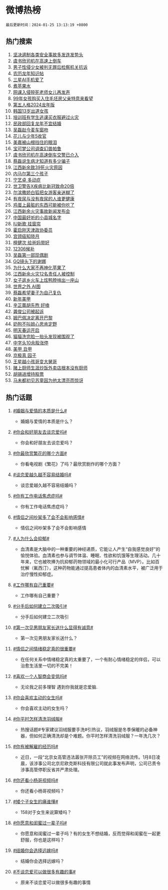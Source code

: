 # 微博热榜

`最后更新时间：2024-01-25 13:13:19 +0800`

## 热门搜索

1. [坚决遏制各类安全事故多发连发势头](https://m.weibo.cn/search?containerid=100103type%3D1%26t%3D10%26q%3D%23%E5%9D%9A%E5%86%B3%E9%81%8F%E5%88%B6%E5%90%84%E7%B1%BB%E5%AE%89%E5%85%A8%E4%BA%8B%E6%95%85%E5%A4%9A%E5%8F%91%E8%BF%9E%E5%8F%91%E5%8A%BF%E5%A4%B4%23&stream_entry_id=51&isnewpage=1&extparam=seat%3D1%26filter_type%3Drealtimehot%26c_type%3D51%26dgr%3D0%26cate%3D10103%26q%3D%2523%25E5%259D%259A%25E5%2586%25B3%25E9%2581%258F%25E5%2588%25B6%25E5%2590%2584%25E7%25B1%25BB%25E5%25AE%2589%25E5%2585%25A8%25E4%25BA%258B%25E6%2595%2585%25E5%25A4%259A%25E5%258F%2591%25E8%25BF%259E%25E5%258F%2591%25E5%258A%25BF%25E5%25A4%25B4%2523%26pos%3D0%26stream_entry_id%3D51%26display_time%3D1706159597%26pre_seqid%3D1706159597928030007114)
1. [虞书欣司机在高速上倒车](https://m.weibo.cn/search?containerid=100103type%3D1%26t%3D10%26q%3D%23%E8%99%9E%E4%B9%A6%E6%AC%A3%E5%8F%B8%E6%9C%BA%E5%9C%A8%E9%AB%98%E9%80%9F%E4%B8%8A%E5%80%92%E8%BD%A6%23&stream_entry_id=31&isnewpage=1&extparam=seat%3D1%26band_rank%3D1%26realpos%3D1%26lcate%3D5001%26stream_entry_id%3D31%26c_type%3D31%26filter_type%3Drealtimehot%26dgr%3D0%26cate%3D5001%26q%3D%2523%25E8%2599%259E%25E4%25B9%25A6%25E6%25AC%25A3%25E5%258F%25B8%25E6%259C%25BA%25E5%259C%25A8%25E9%25AB%2598%25E9%2580%259F%25E4%25B8%258A%25E5%2580%2592%25E8%25BD%25A6%2523%26pos%3D0%26flag%3D2%26display_time%3D1706159597%26pre_seqid%3D1706159597928030007114)
1. [男子性侵少女被判无罪后检察机关抗诉](https://m.weibo.cn/search?containerid=100103type%3D1%26t%3D10%26q%3D%23%E7%94%B7%E5%AD%90%E6%80%A7%E4%BE%B5%E5%B0%91%E5%A5%B3%E8%A2%AB%E5%88%A4%E6%97%A0%E7%BD%AA%E5%90%8E%E6%A3%80%E5%AF%9F%E6%9C%BA%E5%85%B3%E6%8A%97%E8%AF%89%23&stream_entry_id=31&isnewpage=1&extparam=seat%3D1%26band_rank%3D2%26realpos%3D2%26lcate%3D5001%26stream_entry_id%3D31%26c_type%3D31%26filter_type%3Drealtimehot%26dgr%3D0%26cate%3D5001%26q%3D%2523%25E7%2594%25B7%25E5%25AD%2590%25E6%2580%25A7%25E4%25BE%25B5%25E5%25B0%2591%25E5%25A5%25B3%25E8%25A2%25AB%25E5%2588%25A4%25E6%2597%25A0%25E7%25BD%25AA%25E5%2590%258E%25E6%25A3%2580%25E5%25AF%259F%25E6%259C%25BA%25E5%2585%25B3%25E6%258A%2597%25E8%25AF%2589%2523%26pos%3D1%26flag%3D1%26display_time%3D1706159597%26pre_seqid%3D1706159597928030007114)
1. [农历龙年知识帖](https://m.weibo.cn/search?containerid=100103type%3D1%26t%3D10%26q%3D%23%E5%86%9C%E5%8E%86%E9%BE%99%E5%B9%B4%E7%9F%A5%E8%AF%86%E5%B8%96%23&stream_entry_id=31&isnewpage=1&extparam=seat%3D1%26band_rank%3D3%26realpos%3D3%26lcate%3D5001%26stream_entry_id%3D31%26c_type%3D31%26filter_type%3Drealtimehot%26dgr%3D0%26cate%3D5001%26q%3D%2523%25E5%2586%259C%25E5%258E%2586%25E9%25BE%2599%25E5%25B9%25B4%25E7%259F%25A5%25E8%25AF%2586%25E5%25B8%2596%2523%26pos%3D2%26flag%3D1%26display_time%3D1706159597%26pre_seqid%3D1706159597928030007114)
1. [三星AI手机爱了](https://m.weibo.cn/search?containerid=100103type%3D1%26t%3D10%26q%3D%23%E4%B8%89%E6%98%9FAI%E6%89%8B%E6%9C%BA%E7%88%B1%E4%BA%86%23&stream_entry_id=31&isnewpage=1&extparam=seat%3D1%26band_rank%3D4%26topic_ad%3D1%26lcate%3D5001%26stream_entry_id%3D31%26q%3D%2523%25E4%25B8%2589%25E6%2598%259FAI%25E6%2589%258B%25E6%259C%25BA%25E7%2588%25B1%25E4%25BA%2586%2523%26c_type%3D31%26is_ad_pos%3D1%26dgr%3D0%26adid%3D219906%26cate%3D5001%26pos%3D3%26filter_type%3Drealtimehot%26display_time%3D1706159597%26pre_seqid%3D1706159597928030007114)
1. [煮苹果水](https://m.weibo.cn/search?containerid=100103type%3D1%26t%3D10%26q%3D%E7%85%AE%E8%8B%B9%E6%9E%9C%E6%B0%B4&stream_entry_id=31&isnewpage=1&extparam=seat%3D1%26band_rank%3D4%26realpos%3D4%26lcate%3D5001%26stream_entry_id%3D31%26c_type%3D31%26filter_type%3Drealtimehot%26dgr%3D0%26cate%3D5001%26q%3D%25E7%2585%25AE%25E8%258B%25B9%25E6%259E%259C%25E6%25B0%25B4%26pos%3D4%26flag%3D16%26display_time%3D1706159597%26pre_seqid%3D1706159597928030007114)
1. [网课入侵猝死老师女儿再发声](https://m.weibo.cn/search?containerid=100103type%3D1%26t%3D10%26q%3D%23%E7%BD%91%E8%AF%BE%E5%85%A5%E4%BE%B5%E7%8C%9D%E6%AD%BB%E8%80%81%E5%B8%88%E5%A5%B3%E5%84%BF%E5%86%8D%E5%8F%91%E5%A3%B0%23&stream_entry_id=31&isnewpage=1&extparam=seat%3D1%26band_rank%3D5%26realpos%3D5%26lcate%3D5001%26stream_entry_id%3D31%26c_type%3D31%26filter_type%3Drealtimehot%26dgr%3D0%26cate%3D5001%26q%3D%2523%25E7%25BD%2591%25E8%25AF%25BE%25E5%2585%25A5%25E4%25BE%25B5%25E7%258C%259D%25E6%25AD%25BB%25E8%2580%2581%25E5%25B8%2588%25E5%25A5%25B3%25E5%2584%25BF%25E5%2586%258D%25E5%258F%2591%25E5%25A3%25B0%2523%26pos%3D5%26flag%3D2%26display_time%3D1706159597%26pre_seqid%3D1706159597928030007114)
1. [99年女孩购买入住毛坯房父亲特意来看望](https://m.weibo.cn/search?containerid=100103type%3D1%26t%3D10%26q%3D%2399%E5%B9%B4%E5%A5%B3%E5%AD%A9%E8%B4%AD%E4%B9%B0%E5%85%A5%E4%BD%8F%E6%AF%9B%E5%9D%AF%E6%88%BF%E7%88%B6%E4%BA%B2%E7%89%B9%E6%84%8F%E6%9D%A5%E7%9C%8B%E6%9C%9B%23&stream_entry_id=31&isnewpage=1&extparam=seat%3D1%26band_rank%3D6%26realpos%3D6%26lcate%3D5001%26stream_entry_id%3D31%26c_type%3D31%26filter_type%3Drealtimehot%26dgr%3D0%26cate%3D5001%26q%3D%252399%25E5%25B9%25B4%25E5%25A5%25B3%25E5%25AD%25A9%25E8%25B4%25AD%25E4%25B9%25B0%25E5%2585%25A5%25E4%25BD%258F%25E6%25AF%259B%25E5%259D%25AF%25E6%2588%25BF%25E7%2588%25B6%25E4%25BA%25B2%25E7%2589%25B9%25E6%2584%258F%25E6%259D%25A5%25E7%259C%258B%25E6%259C%259B%2523%26pos%3D6%26flag%3D32768%26display_time%3D1706159597%26pre_seqid%3D1706159597928030007114)
1. [第五人格2024龙年版](https://m.weibo.cn/search?containerid=100103type%3D1%26t%3D10%26q%3D%23%E7%AC%AC%E4%BA%94%E4%BA%BA%E6%A0%BC2024%E9%BE%99%E5%B9%B4%E7%89%88%23&stream_entry_id=31&isnewpage=1&extparam=seat%3D1%26band_rank%3D7%26lcate%3D5001%26stream_entry_id%3D31%26q%3D%2523%25E7%25AC%25AC%25E4%25BA%2594%25E4%25BA%25BA%25E6%25A0%25BC2024%25E9%25BE%2599%25E5%25B9%25B4%25E7%2589%2588%2523%26c_type%3D31%26is_ad_pos%3D1%26dgr%3D0%26adid%3D219844%26cate%3D5001%26pos%3D7%26filter_type%3Drealtimehot%26display_time%3D1706159597%26pre_seqid%3D1706159597928030007114)
1. [韩国13岁出道女孩](https://m.weibo.cn/search?containerid=100103type%3D1%26t%3D10%26q%3D%E9%9F%A9%E5%9B%BD13%E5%B2%81%E5%87%BA%E9%81%93%E5%A5%B3%E5%AD%A9&stream_entry_id=31&isnewpage=1&extparam=seat%3D1%26band_rank%3D7%26realpos%3D7%26lcate%3D5001%26stream_entry_id%3D31%26c_type%3D31%26filter_type%3Drealtimehot%26dgr%3D0%26cate%3D5001%26q%3D%25E9%259F%25A9%25E5%259B%25BD13%25E5%25B2%2581%25E5%2587%25BA%25E9%2581%2593%25E5%25A5%25B3%25E5%25AD%25A9%26pos%3D8%26flag%3D1%26display_time%3D1706159597%26pre_seqid%3D1706159597928030007114)
1. [培训班有学生逃课买衣服避过火灾](https://m.weibo.cn/search?containerid=100103type%3D1%26t%3D10%26q%3D%23%E5%9F%B9%E8%AE%AD%E7%8F%AD%E6%9C%89%E5%AD%A6%E7%94%9F%E9%80%83%E8%AF%BE%E4%B9%B0%E8%A1%A3%E6%9C%8D%E9%81%BF%E8%BF%87%E7%81%AB%E7%81%BE%23&stream_entry_id=31&isnewpage=1&extparam=seat%3D1%26band_rank%3D8%26realpos%3D8%26lcate%3D5001%26stream_entry_id%3D31%26c_type%3D31%26filter_type%3Drealtimehot%26dgr%3D0%26cate%3D5001%26q%3D%2523%25E5%259F%25B9%25E8%25AE%25AD%25E7%258F%25AD%25E6%259C%2589%25E5%25AD%25A6%25E7%2594%259F%25E9%2580%2583%25E8%25AF%25BE%25E4%25B9%25B0%25E8%25A1%25A3%25E6%259C%258D%25E9%2581%25BF%25E8%25BF%2587%25E7%2581%25AB%25E7%2581%25BE%2523%26pos%3D9%26flag%3D1%26display_time%3D1706159597%26pre_seqid%3D1706159597928030007114)
1. [民政部回复龙年不宜结婚](https://m.weibo.cn/search?containerid=100103type%3D1%26t%3D10%26q%3D%23%E6%B0%91%E6%94%BF%E9%83%A8%E5%9B%9E%E5%A4%8D%E9%BE%99%E5%B9%B4%E4%B8%8D%E5%AE%9C%E7%BB%93%E5%A9%9A%23&stream_entry_id=31&isnewpage=1&extparam=seat%3D1%26band_rank%3D9%26realpos%3D9%26lcate%3D5001%26stream_entry_id%3D31%26c_type%3D31%26filter_type%3Drealtimehot%26dgr%3D0%26cate%3D5001%26q%3D%2523%25E6%25B0%2591%25E6%2594%25BF%25E9%2583%25A8%25E5%259B%259E%25E5%25A4%258D%25E9%25BE%2599%25E5%25B9%25B4%25E4%25B8%258D%25E5%25AE%259C%25E7%25BB%2593%25E5%25A9%259A%2523%26pos%3D10%26flag%3D0%26display_time%3D1706159597%26pre_seqid%3D1706159597928030007114)
1. [吴磊赵今麦车窗吻](https://m.weibo.cn/search?containerid=100103type%3D1%26t%3D10%26q%3D%23%E5%90%B4%E7%A3%8A%E8%B5%B5%E4%BB%8A%E9%BA%A6%E8%BD%A6%E7%AA%97%E5%90%BB%23&stream_entry_id=31&isnewpage=1&extparam=seat%3D1%26band_rank%3D10%26realpos%3D10%26lcate%3D5001%26stream_entry_id%3D31%26c_type%3D31%26filter_type%3Drealtimehot%26dgr%3D0%26cate%3D5001%26q%3D%2523%25E5%2590%25B4%25E7%25A3%258A%25E8%25B5%25B5%25E4%25BB%258A%25E9%25BA%25A6%25E8%25BD%25A6%25E7%25AA%2597%25E5%2590%25BB%2523%26pos%3D11%26flag%3D0%26display_time%3D1706159597%26pre_seqid%3D1706159597928030007114)
1. [花儿与少年5收官](https://m.weibo.cn/search?containerid=100103type%3D1%26t%3D10%26q%3D%23%E8%8A%B1%E5%84%BF%E4%B8%8E%E5%B0%91%E5%B9%B45%E6%94%B6%E5%AE%98%23&stream_entry_id=31&isnewpage=1&extparam=seat%3D1%26band_rank%3D11%26realpos%3D11%26lcate%3D5001%26stream_entry_id%3D31%26c_type%3D31%26filter_type%3Drealtimehot%26dgr%3D0%26cate%3D5001%26q%3D%2523%25E8%258A%25B1%25E5%2584%25BF%25E4%25B8%258E%25E5%25B0%2591%25E5%25B9%25B45%25E6%2594%25B6%25E5%25AE%2598%2523%26pos%3D12%26flag%3D1%26display_time%3D1706159597%26pre_seqid%3D1706159597928030007114)
1. [美嘉被山根挡住的眼泪](https://m.weibo.cn/search?containerid=100103type%3D1%26t%3D10%26q%3D%E7%BE%8E%E5%98%89%E8%A2%AB%E5%B1%B1%E6%A0%B9%E6%8C%A1%E4%BD%8F%E7%9A%84%E7%9C%BC%E6%B3%AA&stream_entry_id=31&isnewpage=1&extparam=seat%3D1%26band_rank%3D12%26realpos%3D12%26lcate%3D5001%26stream_entry_id%3D31%26c_type%3D31%26filter_type%3Drealtimehot%26dgr%3D0%26cate%3D5001%26q%3D%25E7%25BE%258E%25E5%2598%2589%25E8%25A2%25AB%25E5%25B1%25B1%25E6%25A0%25B9%25E6%258C%25A1%25E4%25BD%258F%25E7%259A%2584%25E7%259C%25BC%25E6%25B3%25AA%26pos%3D13%26flag%3D0%26display_time%3D1706159597%26pre_seqid%3D1706159597928030007114)
1. [宝可梦公司调查幻兽帕鲁](https://m.weibo.cn/search?containerid=100103type%3D1%26t%3D10%26q%3D%23%E5%AE%9D%E5%8F%AF%E6%A2%A6%E5%85%AC%E5%8F%B8%E8%B0%83%E6%9F%A5%E5%B9%BB%E5%85%BD%E5%B8%95%E9%B2%81%23&stream_entry_id=31&isnewpage=1&extparam=seat%3D1%26band_rank%3D13%26realpos%3D13%26lcate%3D5001%26stream_entry_id%3D31%26c_type%3D31%26filter_type%3Drealtimehot%26dgr%3D0%26cate%3D5001%26q%3D%2523%25E5%25AE%259D%25E5%258F%25AF%25E6%25A2%25A6%25E5%2585%25AC%25E5%258F%25B8%25E8%25B0%2583%25E6%259F%25A5%25E5%25B9%25BB%25E5%2585%25BD%25E5%25B8%2595%25E9%25B2%2581%2523%26pos%3D14%26flag%3D1%26display_time%3D1706159597%26pre_seqid%3D1706159597928030007114)
1. [虞书欣司机在高速倒车交警已介入](https://m.weibo.cn/search?containerid=100103type%3D1%26t%3D10%26q%3D%23%E8%99%9E%E4%B9%A6%E6%AC%A3%E5%8F%B8%E6%9C%BA%E5%9C%A8%E9%AB%98%E9%80%9F%E5%80%92%E8%BD%A6%E4%BA%A4%E8%AD%A6%E5%B7%B2%E4%BB%8B%E5%85%A5%23&stream_entry_id=31&isnewpage=1&extparam=seat%3D1%26band_rank%3D14%26realpos%3D14%26lcate%3D5001%26stream_entry_id%3D31%26c_type%3D31%26filter_type%3Drealtimehot%26dgr%3D0%26cate%3D5001%26q%3D%2523%25E8%2599%259E%25E4%25B9%25A6%25E6%25AC%25A3%25E5%258F%25B8%25E6%259C%25BA%25E5%259C%25A8%25E9%25AB%2598%25E9%2580%259F%25E5%2580%2592%25E8%25BD%25A6%25E4%25BA%25A4%25E8%25AD%25A6%25E5%25B7%25B2%25E4%25BB%258B%25E5%2585%25A5%2523%26pos%3D15%26flag%3D1%26display_time%3D1706159597%26pre_seqid%3D1706159597928030007114)
1. [蔡磊说生病才知道有多少骗子](https://m.weibo.cn/search?containerid=100103type%3D1%26t%3D10%26q%3D%23%E8%94%A1%E7%A3%8A%E8%AF%B4%E7%94%9F%E7%97%85%E6%89%8D%E7%9F%A5%E9%81%93%E6%9C%89%E5%A4%9A%E5%B0%91%E9%AA%97%E5%AD%90%23&stream_entry_id=31&isnewpage=1&extparam=seat%3D1%26band_rank%3D15%26realpos%3D15%26lcate%3D5001%26stream_entry_id%3D31%26c_type%3D31%26filter_type%3Drealtimehot%26dgr%3D0%26cate%3D5001%26q%3D%2523%25E8%2594%25A1%25E7%25A3%258A%25E8%25AF%25B4%25E7%2594%259F%25E7%2597%2585%25E6%2589%258D%25E7%259F%25A5%25E9%2581%2593%25E6%259C%2589%25E5%25A4%259A%25E5%25B0%2591%25E9%25AA%2597%25E5%25AD%2590%2523%26pos%3D16%26flag%3D1%26display_time%3D1706159597%26pre_seqid%3D1706159597928030007114)
1. [江西新余致39死火灾原因](https://m.weibo.cn/search?containerid=100103type%3D1%26t%3D10%26q%3D%23%E6%B1%9F%E8%A5%BF%E6%96%B0%E4%BD%99%E8%87%B439%E6%AD%BB%E7%81%AB%E7%81%BE%E5%8E%9F%E5%9B%A0%23&stream_entry_id=31&isnewpage=1&extparam=seat%3D1%26band_rank%3D16%26realpos%3D16%26lcate%3D5001%26stream_entry_id%3D31%26c_type%3D31%26filter_type%3Drealtimehot%26dgr%3D0%26cate%3D5001%26q%3D%2523%25E6%25B1%259F%25E8%25A5%25BF%25E6%2596%25B0%25E4%25BD%2599%25E8%2587%25B439%25E6%25AD%25BB%25E7%2581%25AB%25E7%2581%25BE%25E5%258E%259F%25E5%259B%25A0%2523%26pos%3D17%26flag%3D0%26display_time%3D1706159597%26pre_seqid%3D1706159597928030007114)
1. [内马尔第三个孩子](https://m.weibo.cn/search?containerid=100103type%3D1%26t%3D10%26q%3D%E5%86%85%E9%A9%AC%E5%B0%94%E7%AC%AC%E4%B8%89%E4%B8%AA%E5%AD%A9%E5%AD%90&stream_entry_id=31&isnewpage=1&extparam=seat%3D1%26band_rank%3D17%26realpos%3D17%26lcate%3D5001%26stream_entry_id%3D31%26c_type%3D31%26filter_type%3Drealtimehot%26dgr%3D0%26cate%3D5001%26q%3D%25E5%2586%2585%25E9%25A9%25AC%25E5%25B0%2594%25E7%25AC%25AC%25E4%25B8%2589%25E4%25B8%25AA%25E5%25AD%25A9%25E5%25AD%2590%26pos%3D18%26flag%3D0%26display_time%3D1706159597%26pre_seqid%3D1706159597928030007114)
1. [宁艺卓 多动症](https://m.weibo.cn/search?containerid=100103type%3D1%26t%3D10%26q%3D%E5%AE%81%E8%89%BA%E5%8D%93+%E5%A4%9A%E5%8A%A8%E7%97%87&stream_entry_id=31&isnewpage=1&extparam=seat%3D1%26band_rank%3D18%26realpos%3D18%26lcate%3D5001%26stream_entry_id%3D31%26c_type%3D31%26filter_type%3Drealtimehot%26dgr%3D0%26cate%3D5001%26q%3D%25E5%25AE%2581%25E8%2589%25BA%25E5%258D%2593%2520%25E5%25A4%259A%25E5%258A%25A8%25E7%2597%2587%26pos%3D19%26flag%3D2%26display_time%3D1706159597%26pre_seqid%3D1706159597928030007114)
1. [世卫警告X疾病比新冠致命20倍](https://m.weibo.cn/search?containerid=100103type%3D1%26t%3D10%26q%3D%23%E4%B8%96%E5%8D%AB%E8%AD%A6%E5%91%8AX%E7%96%BE%E7%97%85%E6%AF%94%E6%96%B0%E5%86%A0%E8%87%B4%E5%91%BD20%E5%80%8D%23&stream_entry_id=31&isnewpage=1&extparam=seat%3D1%26band_rank%3D19%26realpos%3D19%26lcate%3D5001%26stream_entry_id%3D31%26c_type%3D31%26filter_type%3Drealtimehot%26dgr%3D0%26cate%3D5001%26q%3D%2523%25E4%25B8%2596%25E5%258D%25AB%25E8%25AD%25A6%25E5%2591%258AX%25E7%2596%25BE%25E7%2597%2585%25E6%25AF%2594%25E6%2596%25B0%25E5%2586%25A0%25E8%2587%25B4%25E5%2591%25BD20%25E5%2580%258D%2523%26pos%3D20%26flag%3D0%26display_time%3D1706159597%26pre_seqid%3D1706159597928030007114)
1. [尔滨撒娇白狐把女游客亲迷糊了](https://m.weibo.cn/search?containerid=100103type%3D1%26t%3D10%26q%3D%23%E5%B0%94%E6%BB%A8%E6%92%92%E5%A8%87%E7%99%BD%E7%8B%90%E6%8A%8A%E5%A5%B3%E6%B8%B8%E5%AE%A2%E4%BA%B2%E8%BF%B7%E7%B3%8A%E4%BA%86%23&stream_entry_id=31&isnewpage=1&extparam=seat%3D1%26band_rank%3D20%26realpos%3D20%26lcate%3D5001%26stream_entry_id%3D31%26c_type%3D31%26filter_type%3Drealtimehot%26dgr%3D0%26cate%3D5001%26q%3D%2523%25E5%25B0%2594%25E6%25BB%25A8%25E6%2592%2592%25E5%25A8%2587%25E7%2599%25BD%25E7%258B%2590%25E6%258A%258A%25E5%25A5%25B3%25E6%25B8%25B8%25E5%25AE%25A2%25E4%25BA%25B2%25E8%25BF%25B7%25E7%25B3%258A%25E4%25BA%2586%2523%26pos%3D21%26flag%3D32768%26display_time%3D1706159597%26pre_seqid%3D1706159597928030007114)
1. [有夜尿与没有夜尿的人谁更健康](https://m.weibo.cn/search?containerid=100103type%3D1%26t%3D10%26q%3D%23%E6%9C%89%E5%A4%9C%E5%B0%BF%E4%B8%8E%E6%B2%A1%E6%9C%89%E5%A4%9C%E5%B0%BF%E7%9A%84%E4%BA%BA%E8%B0%81%E6%9B%B4%E5%81%A5%E5%BA%B7%23&stream_entry_id=31&isnewpage=1&extparam=seat%3D1%26band_rank%3D21%26realpos%3D21%26lcate%3D5001%26stream_entry_id%3D31%26c_type%3D31%26filter_type%3Drealtimehot%26dgr%3D0%26cate%3D5001%26q%3D%2523%25E6%259C%2589%25E5%25A4%259C%25E5%25B0%25BF%25E4%25B8%258E%25E6%25B2%25A1%25E6%259C%2589%25E5%25A4%259C%25E5%25B0%25BF%25E7%259A%2584%25E4%25BA%25BA%25E8%25B0%2581%25E6%259B%25B4%25E5%2581%25A5%25E5%25BA%25B7%2523%26pos%3D22%26flag%3D1%26display_time%3D1706159597%26pre_seqid%3D1706159597928030007114)
1. [鸡蛋上最脏的东西可能被你吃了](https://m.weibo.cn/search?containerid=100103type%3D1%26t%3D10%26q%3D%23%E9%B8%A1%E8%9B%8B%E4%B8%8A%E6%9C%80%E8%84%8F%E7%9A%84%E4%B8%9C%E8%A5%BF%E5%8F%AF%E8%83%BD%E8%A2%AB%E4%BD%A0%E5%90%83%E4%BA%86%23&stream_entry_id=31&isnewpage=1&extparam=seat%3D1%26band_rank%3D22%26realpos%3D22%26lcate%3D5001%26stream_entry_id%3D31%26c_type%3D31%26filter_type%3Drealtimehot%26dgr%3D0%26cate%3D5001%26q%3D%2523%25E9%25B8%25A1%25E8%259B%258B%25E4%25B8%258A%25E6%259C%2580%25E8%2584%258F%25E7%259A%2584%25E4%25B8%259C%25E8%25A5%25BF%25E5%258F%25AF%25E8%2583%25BD%25E8%25A2%25AB%25E4%25BD%25A0%25E5%2590%2583%25E4%25BA%2586%2523%26pos%3D23%26flag%3D1%26display_time%3D1706159597%26pre_seqid%3D1706159597928030007114)
1. [江西新余火灾事故新闻发布会](https://m.weibo.cn/search?containerid=100103type%3D1%26t%3D10%26q%3D%23%E6%B1%9F%E8%A5%BF%E6%96%B0%E4%BD%99%E7%81%AB%E7%81%BE%E4%BA%8B%E6%95%85%E6%96%B0%E9%97%BB%E5%8F%91%E5%B8%83%E4%BC%9A%23&stream_entry_id=31&isnewpage=1&extparam=seat%3D1%26band_rank%3D23%26realpos%3D23%26lcate%3D5001%26stream_entry_id%3D31%26c_type%3D31%26filter_type%3Drealtimehot%26dgr%3D0%26cate%3D5001%26q%3D%2523%25E6%25B1%259F%25E8%25A5%25BF%25E6%2596%25B0%25E4%25BD%2599%25E7%2581%25AB%25E7%2581%25BE%25E4%25BA%258B%25E6%2595%2585%25E6%2596%25B0%25E9%2597%25BB%25E5%258F%2591%25E5%25B8%2583%25E4%25BC%259A%2523%26pos%3D24%26flag%3D0%26display_time%3D1706159597%26pre_seqid%3D1706159597928030007114)
1. [中国最好听的小县城名字](https://m.weibo.cn/search?containerid=100103type%3D1%26t%3D10%26q%3D%23%E4%B8%AD%E5%9B%BD%E6%9C%80%E5%A5%BD%E5%90%AC%E7%9A%84%E5%B0%8F%E5%8E%BF%E5%9F%8E%E5%90%8D%E5%AD%97%23&stream_entry_id=31&isnewpage=1&extparam=seat%3D1%26band_rank%3D24%26realpos%3D24%26lcate%3D5001%26stream_entry_id%3D31%26c_type%3D31%26filter_type%3Drealtimehot%26dgr%3D0%26cate%3D5001%26q%3D%2523%25E4%25B8%25AD%25E5%259B%25BD%25E6%259C%2580%25E5%25A5%25BD%25E5%2590%25AC%25E7%259A%2584%25E5%25B0%258F%25E5%258E%25BF%25E5%259F%258E%25E5%2590%258D%25E5%25AD%2597%2523%26pos%3D25%26flag%3D1%26display_time%3D1706159597%26pre_seqid%3D1706159597928030007114)
1. [IU新歌 挂窗帘](https://m.weibo.cn/search?containerid=100103type%3D1%26t%3D10%26q%3DIU%E6%96%B0%E6%AD%8C+%E6%8C%82%E7%AA%97%E5%B8%98&stream_entry_id=31&isnewpage=1&extparam=seat%3D1%26band_rank%3D25%26realpos%3D25%26lcate%3D5001%26stream_entry_id%3D31%26c_type%3D31%26filter_type%3Drealtimehot%26dgr%3D0%26cate%3D5001%26q%3DIU%25E6%2596%25B0%25E6%25AD%258C%2520%25E6%258C%2582%25E7%25AA%2597%25E5%25B8%2598%26pos%3D26%26flag%3D1%26display_time%3D1706159597%26pre_seqid%3D1706159597928030007114)
1. [霍启刚天津政协委员](https://m.weibo.cn/search?containerid=100103type%3D1%26t%3D10%26q%3D%23%E9%9C%8D%E5%90%AF%E5%88%9A%E5%A4%A9%E6%B4%A5%E6%94%BF%E5%8D%8F%E5%A7%94%E5%91%98%23&stream_entry_id=31&isnewpage=1&extparam=seat%3D1%26band_rank%3D26%26realpos%3D26%26lcate%3D5001%26stream_entry_id%3D31%26c_type%3D31%26filter_type%3Drealtimehot%26dgr%3D0%26cate%3D5001%26q%3D%2523%25E9%259C%258D%25E5%2590%25AF%25E5%2588%259A%25E5%25A4%25A9%25E6%25B4%25A5%25E6%2594%25BF%25E5%258D%258F%25E5%25A7%2594%25E5%2591%2598%2523%26pos%3D27%26flag%3D1%26display_time%3D1706159597%26pre_seqid%3D1706159597928030007114)
1. [宫颈癌知晓月](https://m.weibo.cn/search?containerid=100103type%3D1%26t%3D10%26q%3D%23%E5%AE%AB%E9%A2%88%E7%99%8C%E7%9F%A5%E6%99%93%E6%9C%88%23&stream_entry_id=31&isnewpage=1&extparam=seat%3D1%26band_rank%3D27%26realpos%3D27%26lcate%3D5001%26stream_entry_id%3D31%26c_type%3D31%26filter_type%3Drealtimehot%26dgr%3D0%26cate%3D5001%26q%3D%2523%25E5%25AE%25AB%25E9%25A2%2588%25E7%2599%258C%25E7%259F%25A5%25E6%2599%2593%25E6%259C%2588%2523%26pos%3D28%26flag%3D1%26display_time%3D1706159597%26pre_seqid%3D1706159597928030007114)
1. [檀健次 给爸妈带好](https://m.weibo.cn/search?containerid=100103type%3D1%26t%3D10%26q%3D%E6%AA%80%E5%81%A5%E6%AC%A1+%E7%BB%99%E7%88%B8%E5%A6%88%E5%B8%A6%E5%A5%BD&stream_entry_id=31&isnewpage=1&extparam=seat%3D1%26band_rank%3D28%26realpos%3D28%26lcate%3D5001%26stream_entry_id%3D31%26c_type%3D31%26filter_type%3Drealtimehot%26dgr%3D0%26cate%3D5001%26q%3D%25E6%25AA%2580%25E5%2581%25A5%25E6%25AC%25A1%2520%25E7%25BB%2599%25E7%2588%25B8%25E5%25A6%2588%25E5%25B8%25A6%25E5%25A5%25BD%26pos%3D29%26flag%3D1%26display_time%3D1706159597%26pre_seqid%3D1706159597928030007114)
1. [12306候补](https://m.weibo.cn/search?containerid=100103type%3D1%26t%3D10%26q%3D12306%E5%80%99%E8%A1%A5&stream_entry_id=31&isnewpage=1&extparam=seat%3D1%26band_rank%3D29%26realpos%3D29%26lcate%3D5001%26stream_entry_id%3D31%26c_type%3D31%26filter_type%3Drealtimehot%26dgr%3D0%26cate%3D5001%26q%3D12306%25E5%2580%2599%25E8%25A1%25A5%26pos%3D30%26flag%3D0%26display_time%3D1706159597%26pre_seqid%3D1706159597928030007114)
1. [吴磊第一部现偶剧](https://m.weibo.cn/search?containerid=100103type%3D1%26t%3D10%26q%3D%23%E5%90%B4%E7%A3%8A%E7%AC%AC%E4%B8%80%E9%83%A8%E7%8E%B0%E5%81%B6%E5%89%A7%23&stream_entry_id=31&isnewpage=1&extparam=seat%3D1%26band_rank%3D30%26realpos%3D30%26lcate%3D5001%26stream_entry_id%3D31%26c_type%3D31%26filter_type%3Drealtimehot%26dgr%3D0%26cate%3D5001%26q%3D%2523%25E5%2590%25B4%25E7%25A3%258A%25E7%25AC%25AC%25E4%25B8%2580%25E9%2583%25A8%25E7%258E%25B0%25E5%2581%25B6%25E5%2589%25A7%2523%26pos%3D31%26flag%3D0%26display_time%3D1706159597%26pre_seqid%3D1706159597928030007114)
1. [GQ镜头下的谢娜](https://m.weibo.cn/search?containerid=100103type%3D1%26t%3D10%26q%3D%23GQ%E9%95%9C%E5%A4%B4%E4%B8%8B%E7%9A%84%E8%B0%A2%E5%A8%9C%23&stream_entry_id=31&isnewpage=1&extparam=seat%3D1%26band_rank%3D31%26realpos%3D31%26lcate%3D5001%26stream_entry_id%3D31%26c_type%3D31%26filter_type%3Drealtimehot%26dgr%3D0%26cate%3D5001%26q%3D%2523GQ%25E9%2595%259C%25E5%25A4%25B4%25E4%25B8%258B%25E7%259A%2584%25E8%25B0%25A2%25E5%25A8%259C%2523%26pos%3D32%26flag%3D1%26display_time%3D1706159597%26pre_seqid%3D1706159597928030007114)
1. [为什么大家不再神化苹果了](https://m.weibo.cn/search?containerid=100103type%3D1%26t%3D10%26q%3D%23%E4%B8%BA%E4%BB%80%E4%B9%88%E5%A4%A7%E5%AE%B6%E4%B8%8D%E5%86%8D%E7%A5%9E%E5%8C%96%E8%8B%B9%E6%9E%9C%E4%BA%86%23&stream_entry_id=31&isnewpage=1&extparam=seat%3D1%26band_rank%3D32%26realpos%3D32%26lcate%3D5001%26stream_entry_id%3D31%26c_type%3D31%26filter_type%3Drealtimehot%26dgr%3D0%26cate%3D5001%26q%3D%2523%25E4%25B8%25BA%25E4%25BB%2580%25E4%25B9%2588%25E5%25A4%25A7%25E5%25AE%25B6%25E4%25B8%258D%25E5%2586%258D%25E7%25A5%259E%25E5%258C%2596%25E8%258B%25B9%25E6%259E%259C%25E4%25BA%2586%2523%26pos%3D33%26flag%3D1%26display_time%3D1706159597%26pre_seqid%3D1706159597928030007114)
1. [江西新余火灾12名责任人被控制](https://m.weibo.cn/search?containerid=100103type%3D1%26t%3D10%26q%3D%23%E6%B1%9F%E8%A5%BF%E6%96%B0%E4%BD%99%E7%81%AB%E7%81%BE12%E5%90%8D%E8%B4%A3%E4%BB%BB%E4%BA%BA%E8%A2%AB%E6%8E%A7%E5%88%B6%23&stream_entry_id=31&isnewpage=1&extparam=seat%3D1%26band_rank%3D33%26realpos%3D33%26lcate%3D5001%26stream_entry_id%3D31%26c_type%3D31%26filter_type%3Drealtimehot%26dgr%3D0%26cate%3D5001%26q%3D%2523%25E6%25B1%259F%25E8%25A5%25BF%25E6%2596%25B0%25E4%25BD%2599%25E7%2581%25AB%25E7%2581%25BE12%25E5%2590%258D%25E8%25B4%25A3%25E4%25BB%25BB%25E4%25BA%25BA%25E8%25A2%25AB%25E6%258E%25A7%25E5%2588%25B6%2523%26pos%3D34%26flag%3D0%26display_time%3D1706159597%26pre_seqid%3D1706159597928030007114)
1. [女子返乡火车上炫鸭脖啃出一座山](https://m.weibo.cn/search?containerid=100103type%3D1%26t%3D10%26q%3D%23%E5%A5%B3%E5%AD%90%E8%BF%94%E4%B9%A1%E7%81%AB%E8%BD%A6%E4%B8%8A%E7%82%AB%E9%B8%AD%E8%84%96%E5%95%83%E5%87%BA%E4%B8%80%E5%BA%A7%E5%B1%B1%23&stream_entry_id=31&isnewpage=1&extparam=seat%3D1%26band_rank%3D34%26realpos%3D34%26lcate%3D5001%26stream_entry_id%3D31%26c_type%3D31%26filter_type%3Drealtimehot%26dgr%3D0%26cate%3D5001%26q%3D%2523%25E5%25A5%25B3%25E5%25AD%2590%25E8%25BF%2594%25E4%25B9%25A1%25E7%2581%25AB%25E8%25BD%25A6%25E4%25B8%258A%25E7%2582%25AB%25E9%25B8%25AD%25E8%2584%2596%25E5%2595%2583%25E5%2587%25BA%25E4%25B8%2580%25E5%25BA%25A7%25E5%25B1%25B1%2523%26pos%3D35%26flag%3D0%26display_time%3D1706159597%26pre_seqid%3D1706159597928030007114)
1. [世界之外 AI图](https://m.weibo.cn/search?containerid=100103type%3D1%26t%3D10%26q%3D%E4%B8%96%E7%95%8C%E4%B9%8B%E5%A4%96+AI%E5%9B%BE&stream_entry_id=31&isnewpage=1&extparam=seat%3D1%26band_rank%3D35%26realpos%3D35%26lcate%3D5001%26stream_entry_id%3D31%26c_type%3D31%26filter_type%3Drealtimehot%26dgr%3D0%26cate%3D5001%26q%3D%25E4%25B8%2596%25E7%2595%258C%25E4%25B9%258B%25E5%25A4%2596%2520AI%25E5%259B%25BE%26pos%3D36%26flag%3D0%26display_time%3D1706159597%26pre_seqid%3D1706159597928030007114)
1. [蔡磊希望妻子为自己复仇](https://m.weibo.cn/search?containerid=100103type%3D1%26t%3D10%26q%3D%23%E8%94%A1%E7%A3%8A%E5%B8%8C%E6%9C%9B%E5%A6%BB%E5%AD%90%E4%B8%BA%E8%87%AA%E5%B7%B1%E5%A4%8D%E4%BB%87%23&stream_entry_id=31&isnewpage=1&extparam=seat%3D1%26band_rank%3D36%26realpos%3D36%26lcate%3D5001%26stream_entry_id%3D31%26c_type%3D31%26filter_type%3Drealtimehot%26dgr%3D0%26cate%3D5001%26q%3D%2523%25E8%2594%25A1%25E7%25A3%258A%25E5%25B8%258C%25E6%259C%259B%25E5%25A6%25BB%25E5%25AD%2590%25E4%25B8%25BA%25E8%2587%25AA%25E5%25B7%25B1%25E5%25A4%258D%25E4%25BB%2587%2523%26pos%3D37%26flag%3D1%26display_time%3D1706159597%26pre_seqid%3D1706159597928030007114)
1. [新年美甲](https://m.weibo.cn/search?containerid=100103type%3D1%26t%3D10%26q%3D%E6%96%B0%E5%B9%B4%E7%BE%8E%E7%94%B2&stream_entry_id=31&isnewpage=1&extparam=seat%3D1%26band_rank%3D37%26realpos%3D37%26lcate%3D5001%26stream_entry_id%3D31%26c_type%3D31%26filter_type%3Drealtimehot%26dgr%3D0%26cate%3D5001%26q%3D%25E6%2596%25B0%25E5%25B9%25B4%25E7%25BE%258E%25E7%2594%25B2%26pos%3D38%26flag%3D0%26display_time%3D1706159597%26pre_seqid%3D1706159597928030007114)
1. [辛芷蕾胡先煦 好嗑](https://m.weibo.cn/search?containerid=100103type%3D1%26t%3D10%26q%3D%E8%BE%9B%E8%8A%B7%E8%95%BE%E8%83%A1%E5%85%88%E7%85%A6+%E5%A5%BD%E5%97%91&stream_entry_id=31&isnewpage=1&extparam=seat%3D1%26band_rank%3D38%26realpos%3D38%26lcate%3D5001%26stream_entry_id%3D31%26c_type%3D31%26filter_type%3Drealtimehot%26dgr%3D0%26cate%3D5001%26q%3D%25E8%25BE%259B%25E8%258A%25B7%25E8%2595%25BE%25E8%2583%25A1%25E5%2585%2588%25E7%2585%25A6%2520%25E5%25A5%25BD%25E5%2597%2591%26pos%3D39%26flag%3D0%26display_time%3D1706159597%26pre_seqid%3D1706159597928030007114)
1. [龚俊公司被起诉](https://m.weibo.cn/search?containerid=100103type%3D1%26t%3D10%26q%3D%23%E9%BE%9A%E4%BF%8A%E5%85%AC%E5%8F%B8%E8%A2%AB%E8%B5%B7%E8%AF%89%23&stream_entry_id=31&isnewpage=1&extparam=seat%3D1%26band_rank%3D39%26realpos%3D39%26lcate%3D5001%26stream_entry_id%3D31%26c_type%3D31%26filter_type%3Drealtimehot%26dgr%3D0%26cate%3D5001%26q%3D%2523%25E9%25BE%259A%25E4%25BF%258A%25E5%2585%25AC%25E5%258F%25B8%25E8%25A2%25AB%25E8%25B5%25B7%25E8%25AF%2589%2523%26pos%3D40%26flag%3D0%26display_time%3D1706159597%26pre_seqid%3D1706159597928030007114)
1. [姆巴佩决定离开巴黎](https://m.weibo.cn/search?containerid=100103type%3D1%26t%3D10%26q%3D%23%E5%A7%86%E5%B7%B4%E4%BD%A9%E5%86%B3%E5%AE%9A%E7%A6%BB%E5%BC%80%E5%B7%B4%E9%BB%8E%23&stream_entry_id=31&isnewpage=1&extparam=seat%3D1%26band_rank%3D40%26realpos%3D40%26lcate%3D5001%26stream_entry_id%3D31%26c_type%3D31%26filter_type%3Drealtimehot%26dgr%3D0%26cate%3D5001%26q%3D%2523%25E5%25A7%2586%25E5%25B7%25B4%25E4%25BD%25A9%25E5%2586%25B3%25E5%25AE%259A%25E7%25A6%25BB%25E5%25BC%2580%25E5%25B7%25B4%25E9%25BB%258E%2523%26pos%3D41%26flag%3D0%26display_time%3D1706159597%26pre_seqid%3D1706159597928030007114)
1. [奶狗不叫姐心思肯定野](https://m.weibo.cn/search?containerid=100103type%3D1%26t%3D10%26q%3D%E5%A5%B6%E7%8B%97%E4%B8%8D%E5%8F%AB%E5%A7%90%E5%BF%83%E6%80%9D%E8%82%AF%E5%AE%9A%E9%87%8E&stream_entry_id=31&isnewpage=1&extparam=seat%3D1%26band_rank%3D41%26realpos%3D41%26lcate%3D5001%26stream_entry_id%3D31%26c_type%3D31%26filter_type%3Drealtimehot%26dgr%3D0%26cate%3D5001%26q%3D%25E5%25A5%25B6%25E7%258B%2597%25E4%25B8%258D%25E5%258F%25AB%25E5%25A7%2590%25E5%25BF%2583%25E6%2580%259D%25E8%2582%25AF%25E5%25AE%259A%25E9%2587%258E%26pos%3D42%26flag%3D1%26display_time%3D1706159597%26pre_seqid%3D1706159597928030007114)
1. [明天春运开启](https://m.weibo.cn/search?containerid=100103type%3D1%26t%3D10%26q%3D%23%E6%98%8E%E5%A4%A9%E6%98%A5%E8%BF%90%E5%BC%80%E5%90%AF%23&stream_entry_id=31&isnewpage=1&extparam=seat%3D1%26band_rank%3D42%26realpos%3D42%26lcate%3D5001%26stream_entry_id%3D31%26c_type%3D31%26filter_type%3Drealtimehot%26dgr%3D0%26cate%3D5001%26q%3D%2523%25E6%2598%258E%25E5%25A4%25A9%25E6%2598%25A5%25E8%25BF%2590%25E5%25BC%2580%25E5%2590%25AF%2523%26pos%3D43%26flag%3D1%26display_time%3D1706159597%26pre_seqid%3D1706159597928030007114)
1. [猫猫洗完脸一抬头发现被围观了](https://m.weibo.cn/search?containerid=100103type%3D1%26t%3D10%26q%3D%23%E7%8C%AB%E7%8C%AB%E6%B4%97%E5%AE%8C%E8%84%B8%E4%B8%80%E6%8A%AC%E5%A4%B4%E5%8F%91%E7%8E%B0%E8%A2%AB%E5%9B%B4%E8%A7%82%E4%BA%86%23&stream_entry_id=31&isnewpage=1&extparam=seat%3D1%26band_rank%3D43%26realpos%3D43%26lcate%3D5001%26stream_entry_id%3D31%26c_type%3D31%26filter_type%3Drealtimehot%26dgr%3D0%26cate%3D5001%26q%3D%2523%25E7%258C%25AB%25E7%258C%25AB%25E6%25B4%2597%25E5%25AE%258C%25E8%2584%25B8%25E4%25B8%2580%25E6%258A%25AC%25E5%25A4%25B4%25E5%258F%2591%25E7%258E%25B0%25E8%25A2%25AB%25E5%259B%25B4%25E8%25A7%2582%25E4%25BA%2586%2523%26pos%3D44%26flag%3D1%26display_time%3D1706159597%26pre_seqid%3D1706159597928030007114)
1. [中字头10余股涨停](https://m.weibo.cn/search?containerid=100103type%3D1%26t%3D10%26q%3D%23%E4%B8%AD%E5%AD%97%E5%A4%B410%E4%BD%99%E8%82%A1%E6%B6%A8%E5%81%9C%23&stream_entry_id=31&isnewpage=1&extparam=seat%3D1%26band_rank%3D44%26realpos%3D44%26lcate%3D5001%26stream_entry_id%3D31%26c_type%3D31%26filter_type%3Drealtimehot%26dgr%3D0%26cate%3D5001%26q%3D%2523%25E4%25B8%25AD%25E5%25AD%2597%25E5%25A4%25B410%25E4%25BD%2599%25E8%2582%25A1%25E6%25B6%25A8%25E5%2581%259C%2523%26pos%3D45%26flag%3D1%26display_time%3D1706159597%26pre_seqid%3D1706159597928030007114)
1. [美甲 丑甲](https://m.weibo.cn/search?containerid=100103type%3D1%26t%3D10%26q%3D%E7%BE%8E%E7%94%B2+%E4%B8%91%E7%94%B2&stream_entry_id=31&isnewpage=1&extparam=seat%3D1%26band_rank%3D45%26realpos%3D45%26lcate%3D5001%26stream_entry_id%3D31%26c_type%3D31%26filter_type%3Drealtimehot%26dgr%3D0%26cate%3D5001%26q%3D%25E7%25BE%258E%25E7%2594%25B2%2520%25E4%25B8%2591%25E7%2594%25B2%26pos%3D46%26flag%3D0%26display_time%3D1706159597%26pre_seqid%3D1706159597928030007114)
1. [京极真 园子](https://m.weibo.cn/search?containerid=100103type%3D1%26t%3D10%26q%3D%E4%BA%AC%E6%9E%81%E7%9C%9F+%E5%9B%AD%E5%AD%90&stream_entry_id=31&isnewpage=1&extparam=seat%3D1%26band_rank%3D46%26realpos%3D46%26lcate%3D5001%26stream_entry_id%3D31%26c_type%3D31%26filter_type%3Drealtimehot%26dgr%3D0%26cate%3D5001%26q%3D%25E4%25BA%25AC%25E6%259E%2581%25E7%259C%259F%2520%25E5%259B%25AD%25E5%25AD%2590%26pos%3D47%26flag%3D1%26display_time%3D1706159597%26pre_seqid%3D1706159597928030007114)
1. [王星越小孩哥变大舅哥](https://m.weibo.cn/search?containerid=100103type%3D1%26t%3D10%26q%3D%23%E7%8E%8B%E6%98%9F%E8%B6%8A%E5%B0%8F%E5%AD%A9%E5%93%A5%E5%8F%98%E5%A4%A7%E8%88%85%E5%93%A5%23&stream_entry_id=31&isnewpage=1&extparam=seat%3D1%26band_rank%3D47%26realpos%3D47%26lcate%3D5001%26stream_entry_id%3D31%26c_type%3D31%26filter_type%3Drealtimehot%26dgr%3D0%26cate%3D5001%26q%3D%2523%25E7%258E%258B%25E6%2598%259F%25E8%25B6%258A%25E5%25B0%258F%25E5%25AD%25A9%25E5%2593%25A5%25E5%258F%2598%25E5%25A4%25A7%25E8%2588%2585%25E5%2593%25A5%2523%26pos%3D48%26flag%3D1%26display_time%3D1706159597%26pre_seqid%3D1706159597928030007114)
1. [赌上厨师生涯炒饭外卖店根本没有厨师](https://m.weibo.cn/search?containerid=100103type%3D1%26t%3D10%26q%3D%23%E8%B5%8C%E4%B8%8A%E5%8E%A8%E5%B8%88%E7%94%9F%E6%B6%AF%E7%82%92%E9%A5%AD%E5%A4%96%E5%8D%96%E5%BA%97%E6%A0%B9%E6%9C%AC%E6%B2%A1%E6%9C%89%E5%8E%A8%E5%B8%88%23&stream_entry_id=31&isnewpage=1&extparam=seat%3D1%26band_rank%3D48%26realpos%3D48%26lcate%3D5001%26stream_entry_id%3D31%26c_type%3D31%26filter_type%3Drealtimehot%26dgr%3D0%26cate%3D5001%26q%3D%2523%25E8%25B5%258C%25E4%25B8%258A%25E5%258E%25A8%25E5%25B8%2588%25E7%2594%259F%25E6%25B6%25AF%25E7%2582%2592%25E9%25A5%25AD%25E5%25A4%2596%25E5%258D%2596%25E5%25BA%2597%25E6%25A0%25B9%25E6%259C%25AC%25E6%25B2%25A1%25E6%259C%2589%25E5%258E%25A8%25E5%25B8%2588%2523%26pos%3D49%26flag%3D0%26display_time%3D1706159597%26pre_seqid%3D1706159597928030007114)
1. [胡锡进增持股票](https://m.weibo.cn/search?containerid=100103type%3D1%26t%3D10%26q%3D%23%E8%83%A1%E9%94%A1%E8%BF%9B%E5%A2%9E%E6%8C%81%E8%82%A1%E7%A5%A8%23&stream_entry_id=31&isnewpage=1&extparam=seat%3D1%26band_rank%3D49%26realpos%3D49%26lcate%3D5001%26stream_entry_id%3D31%26c_type%3D31%26filter_type%3Drealtimehot%26dgr%3D0%26cate%3D5001%26q%3D%2523%25E8%2583%25A1%25E9%2594%25A1%25E8%25BF%259B%25E5%25A2%259E%25E6%258C%2581%25E8%2582%25A1%25E7%25A5%25A8%2523%26pos%3D50%26flag%3D1%26display_time%3D1706159597%26pre_seqid%3D1706159597928030007114)
1. [马未都初见苏童因为他太漂亮而惊讶](https://m.weibo.cn/search?containerid=100103type%3D1%26t%3D10%26q%3D%23%E9%A9%AC%E6%9C%AA%E9%83%BD%E5%88%9D%E8%A7%81%E8%8B%8F%E7%AB%A5%E5%9B%A0%E4%B8%BA%E4%BB%96%E5%A4%AA%E6%BC%82%E4%BA%AE%E8%80%8C%E6%83%8A%E8%AE%B6%23&stream_entry_id=31&isnewpage=1&extparam=seat%3D1%26band_rank%3D50%26realpos%3D50%26lcate%3D5001%26stream_entry_id%3D31%26c_type%3D31%26filter_type%3Drealtimehot%26dgr%3D0%26cate%3D5001%26q%3D%2523%25E9%25A9%25AC%25E6%259C%25AA%25E9%2583%25BD%25E5%2588%259D%25E8%25A7%2581%25E8%258B%258F%25E7%25AB%25A5%25E5%259B%25A0%25E4%25B8%25BA%25E4%25BB%2596%25E5%25A4%25AA%25E6%25BC%2582%25E4%25BA%25AE%25E8%2580%258C%25E6%2583%258A%25E8%25AE%25B6%2523%26pos%3D51%26flag%3D1%26display_time%3D1706159597%26pre_seqid%3D1706159597928030007114)

## 热门话题

1. [#婚姻与爱情的本质是什么#](https://m.weibo.cn/search?containerid=231522type%3D1%26t%3D10%26q%3D%23%E5%A9%9A%E5%A7%BB%E4%B8%8E%E7%88%B1%E6%83%85%E7%9A%84%E6%9C%AC%E8%B4%A8%E6%98%AF%E4%BB%80%E4%B9%88%23&stream_entry_id=128&isnewpage=1&extparam=seat%3D1%26dgr%3D0%26c_type%3D128%26unitid%3D1704881162756%26lcate%3D5004%26pos%3D1-0-0%26cate%3D5004%26display_time%3D1706159599%26pre_seqid%3D170615959900007188139)
    - 婚姻与爱情的本质是什么？

1. [#你会和好朋友去谈恋爱吗#](https://m.weibo.cn/search?containerid=231522type%3D1%26t%3D10%26q%3D%23%E4%BD%A0%E4%BC%9A%E5%92%8C%E5%A5%BD%E6%9C%8B%E5%8F%8B%E5%8E%BB%E8%B0%88%E6%81%8B%E7%88%B1%E5%90%97%23&stream_entry_id=128&isnewpage=1&extparam=seat%3D1%26dgr%3D0%26c_type%3D128%26unitid%3D1704849959446%26lcate%3D5004%26pos%3D1-0-1%26cate%3D5004%26display_time%3D1706159599%26pre_seqid%3D170615959900007188139)
    - 你会和好朋友去谈恋爱吗？

1. [#你最欣赏繁花的哪个方面#](https://m.weibo.cn/search?containerid=231522type%3D1%26t%3D10%26q%3D%23%E4%BD%A0%E6%9C%80%E6%AC%A3%E8%B5%8F%E7%B9%81%E8%8A%B1%E7%9A%84%E5%93%AA%E4%B8%AA%E6%96%B9%E9%9D%A2%23&stream_entry_id=128&isnewpage=1&extparam=seat%3D1%26dgr%3D0%26c_type%3D128%26unitid%3D1704872158127%26lcate%3D5004%26pos%3D1-0-2%26cate%3D5004%26display_time%3D1706159599%26pre_seqid%3D170615959900007188139)
    - 你看电视剧《繁花》了吗？最欣赏剧作的哪个方面？

1. [#谈恋爱越久越不容易结婚吗#](https://m.weibo.cn/search?containerid=231522type%3D1%26t%3D10%26q%3D%23%E8%B0%88%E6%81%8B%E7%88%B1%E8%B6%8A%E4%B9%85%E8%B6%8A%E4%B8%8D%E5%AE%B9%E6%98%93%E7%BB%93%E5%A9%9A%E5%90%97%23&stream_entry_id=128&isnewpage=1&extparam=seat%3D1%26dgr%3D0%26c_type%3D128%26unitid%3D1704871559387%26lcate%3D5004%26pos%3D1-0-3%26cate%3D5004%26display_time%3D1706159599%26pre_seqid%3D170615959900007188139)
    - 谈恋爱越久越不容易结婚吗？

1. [#你有工作电话焦虑症吗#](https://m.weibo.cn/search?containerid=231522type%3D1%26t%3D10%26q%3D%23%E4%BD%A0%E6%9C%89%E5%B7%A5%E4%BD%9C%E7%94%B5%E8%AF%9D%E7%84%A6%E8%99%91%E7%97%87%E5%90%97%23&stream_entry_id=128&isnewpage=1&extparam=seat%3D1%26dgr%3D0%26c_type%3D128%26unitid%3D1704877884678%26lcate%3D5004%26pos%3D1-0-4%26cate%3D5004%26display_time%3D1706159599%26pre_seqid%3D170615959900007188139)
    - 你有工作电话焦虑症吗？

1. [#情侣之间吵架多了会不会影响感情#](https://m.weibo.cn/search?containerid=231522type%3D1%26t%3D10%26q%3D%23%E6%83%85%E4%BE%A3%E4%B9%8B%E9%97%B4%E5%90%B5%E6%9E%B6%E5%A4%9A%E4%BA%86%E4%BC%9A%E4%B8%8D%E4%BC%9A%E5%BD%B1%E5%93%8D%E6%84%9F%E6%83%85%23&stream_entry_id=128&isnewpage=1&extparam=seat%3D1%26dgr%3D0%26c_type%3D128%26unitid%3D1704792093809%26lcate%3D5004%26pos%3D1-0-5%26cate%3D5004%26display_time%3D1706159599%26pre_seqid%3D170615959900007188139)
    - 情侣之间吵架多了会不会影响感情

1. [#人为什么会抑郁#](https://m.weibo.cn/search?containerid=231522type%3D1%26t%3D10%26q%3D%23%E4%BA%BA%E4%B8%BA%E4%BB%80%E4%B9%88%E4%BC%9A%E6%8A%91%E9%83%81%23&stream_entry_id=128&isnewpage=1&extparam=seat%3D1%26dgr%3D0%26c_type%3D128%26unitid%3D1704881163792%26lcate%3D5004%26pos%3D1-0-6%26cate%3D5004%26display_time%3D1706159599%26pre_seqid%3D170615959900007188139)
    - 血清素是大脑中的一种重要的神经递质，它能让人产生“自我感觉良好”的愉悦体验。血清素也参与调节体温、睡眠、性欲和饥饿等生理活动。几十年来，它也被吹捧为抗抑郁药物领域的最小化可行产品（MVP）。比如百忧解（氟西汀），这种药物能通过提高患者体内的血清素水平，被广泛用于治疗慢性抑郁症。

1. [#工作哪有自己重要#](https://m.weibo.cn/search?containerid=231522type%3D1%26t%3D10%26q%3D%23%E5%B7%A5%E4%BD%9C%E5%93%AA%E6%9C%89%E8%87%AA%E5%B7%B1%E9%87%8D%E8%A6%81%23&stream_entry_id=128&isnewpage=1&extparam=seat%3D1%26dgr%3D0%26c_type%3D128%26unitid%3D1704949537973%26lcate%3D5004%26pos%3D1-0-7%26cate%3D5004%26display_time%3D1706159599%26pre_seqid%3D170615959900007188139)
    - 工作哪有自己重要？

1. [#分手后如何建立二次吸引#](https://m.weibo.cn/search?containerid=231522type%3D1%26t%3D10%26q%3D%23%E5%88%86%E6%89%8B%E5%90%8E%E5%A6%82%E4%BD%95%E5%BB%BA%E7%AB%8B%E4%BA%8C%E6%AC%A1%E5%90%B8%E5%BC%95%23&stream_entry_id=128&isnewpage=1&extparam=seat%3D1%26dgr%3D0%26c_type%3D128%26unitid%3D1704870666886%26lcate%3D5004%26pos%3D1-0-8%26cate%3D5004%26display_time%3D1706159599%26pre_seqid%3D170615959900007188139)
    - 分手后如何建立二次吸引

1. [#第一次见男朋友家长送什么显得有诚意#](https://m.weibo.cn/search?containerid=231522type%3D1%26t%3D10%26q%3D%23%E7%AC%AC%E4%B8%80%E6%AC%A1%E8%A7%81%E7%94%B7%E6%9C%8B%E5%8F%8B%E5%AE%B6%E9%95%BF%E9%80%81%E4%BB%80%E4%B9%88%E6%98%BE%E5%BE%97%E6%9C%89%E8%AF%9A%E6%84%8F%23&stream_entry_id=128&isnewpage=1&extparam=seat%3D1%26dgr%3D0%26c_type%3D128%26unitid%3D1704946836507%26lcate%3D5004%26pos%3D1-0-9%26cate%3D5004%26display_time%3D1706159599%26pre_seqid%3D170615959900007188139)
    - 第一次见男朋友家长送什么？

1. [#情侣之间情绪稳定真的很重要#](https://m.weibo.cn/search?containerid=231522type%3D1%26t%3D10%26q%3D%23%E6%83%85%E4%BE%A3%E4%B9%8B%E9%97%B4%E6%83%85%E7%BB%AA%E7%A8%B3%E5%AE%9A%E7%9C%9F%E7%9A%84%E5%BE%88%E9%87%8D%E8%A6%81%23&stream_entry_id=128&isnewpage=1&extparam=seat%3D1%26dgr%3D0%26c_type%3D128%26unitid%3D1704779493657%26lcate%3D5004%26pos%3D1-0-10%26cate%3D5004%26display_time%3D1706159599%26pre_seqid%3D170615959900007188139)
    - 在任何关系中情绪稳定真的太重要了，一个有耐心情绪稳定的伴侣，可以治愈生活里一切的不完美！

1. [#喜欢一个人智商会变低吗#](https://m.weibo.cn/search?containerid=231522type%3D1%26t%3D10%26q%3D%23%E5%96%9C%E6%AC%A2%E4%B8%80%E4%B8%AA%E4%BA%BA%E6%99%BA%E5%95%86%E4%BC%9A%E5%8F%98%E4%BD%8E%E5%90%97%23&stream_entry_id=128&isnewpage=1&extparam=seat%3D1%26dgr%3D0%26c_type%3D128%26unitid%3D1704783068038%26lcate%3D5004%26pos%3D1-0-11%26cate%3D5004%26display_time%3D1706159599%26pre_seqid%3D170615959900007188139)
    - 无论我之前多理智  遇到你我就是恋爱脑.

1. [#你会喜欢主动的女生吗#](https://m.weibo.cn/search?containerid=231522type%3D1%26t%3D10%26q%3D%23%E4%BD%A0%E4%BC%9A%E5%96%9C%E6%AC%A2%E4%B8%BB%E5%8A%A8%E7%9A%84%E5%A5%B3%E7%94%9F%E5%90%97%23&stream_entry_id=128&isnewpage=1&extparam=seat%3D1%26dgr%3D0%26c_type%3D128%26unitid%3D1704786077236%26lcate%3D5004%26pos%3D1-0-12%26cate%3D5004%26display_time%3D1706159599%26pre_seqid%3D170615959900007188139)
    - 你会喜欢主动的女生吗？

1. [#你平时怎样清洗羽绒服#](https://m.weibo.cn/search?containerid=231522type%3D1%26t%3D10%26q%3D%23%E4%BD%A0%E5%B9%B3%E6%97%B6%E6%80%8E%E6%A0%B7%E6%B8%85%E6%B4%97%E7%BE%BD%E7%BB%92%E6%9C%8D%23&stream_entry_id=128&isnewpage=1&extparam=seat%3D1%26dgr%3D0%26c_type%3D128%26unitid%3D1704789081364%26lcate%3D5004%26pos%3D1-0-13%26cate%3D5004%26display_time%3D1706159599%26pre_seqid%3D170615959900007188139)
    - 热搜话题#专家建议羽绒服要手洗#引热议，羽绒服是冬季保暖的必备神器，但如何正确清洗却是个难题。你平时怎样清洗羽绒服？一年洗几次？

1. [#你有被解雇的经历吗#](https://m.weibo.cn/search?containerid=231522type%3D1%26t%3D10%26q%3D%23%E4%BD%A0%E6%9C%89%E8%A2%AB%E8%A7%A3%E9%9B%87%E7%9A%84%E7%BB%8F%E5%8E%86%E5%90%97%23&stream_entry_id=128&isnewpage=1&extparam=seat%3D1%26dgr%3D0%26c_type%3D128%26unitid%3D1704794482090%26lcate%3D5004%26pos%3D1-0-14%26cate%3D5004%26display_time%3D1706159599%26pre_seqid%3D170615959900007188139)
    - 近日，一段“北京女高管违法嚣张开除员工”的视频在网络流传。1月8日凌晨，该涉事公司北京尼欧克斯科技有限公司就此事发布声明，公司已责令涉事高管停职反省并严肃处理。

1. [#你还看小杨哥视频吗#](https://m.weibo.cn/search?containerid=231522type%3D1%26t%3D10%26q%3D%23%E4%BD%A0%E8%BF%98%E7%9C%8B%E5%B0%8F%E6%9D%A8%E5%93%A5%E8%A7%86%E9%A2%91%E5%90%97%23&stream_entry_id=128&isnewpage=1&extparam=seat%3D1%26dgr%3D0%26c_type%3D128%26unitid%3D1704797193944%26lcate%3D5004%26pos%3D1-0-15%26cate%3D5004%26display_time%3D1706159599%26pre_seqid%3D170615959900007188139)
    - 你还看小杨哥视频吗？

1. [#矮个子女生的痛谁懂#](https://m.weibo.cn/search?containerid=231522type%3D1%26t%3D10%26q%3D%23%E7%9F%AE%E4%B8%AA%E5%AD%90%E5%A5%B3%E7%94%9F%E7%9A%84%E7%97%9B%E8%B0%81%E6%87%82%23&stream_entry_id=128&isnewpage=1&extparam=seat%3D1%26dgr%3D0%26c_type%3D128%26unitid%3D1704804675994%26lcate%3D5004%26pos%3D1-0-16%26cate%3D5004%26display_time%3D1706159599%26pre_seqid%3D170615959900007188139)
    - 158对于女生来说算矮吗？

1. [#你愿意和闺蜜过一辈子吗#](https://m.weibo.cn/search?containerid=231522type%3D1%26t%3D10%26q%3D%23%E4%BD%A0%E6%84%BF%E6%84%8F%E5%92%8C%E9%97%BA%E8%9C%9C%E8%BF%87%E4%B8%80%E8%BE%88%E5%AD%90%E5%90%97%23&stream_entry_id=128&isnewpage=1&extparam=seat%3D1%26dgr%3D0%26c_type%3D128%26unitid%3D1704875757520%26lcate%3D5004%26pos%3D1-0-17%26cate%3D5004%26display_time%3D1706159599%26pre_seqid%3D170615959900007188139)
    - 你愿意和闺蜜过一辈子吗？有的女生不想结婚，反而觉得和闺蜜在一起更舒服，你也是这样吗？

1. [#结婚你会选择远嫁吗#](https://m.weibo.cn/search?containerid=231522type%3D1%26t%3D10%26q%3D%23%E7%BB%93%E5%A9%9A%E4%BD%A0%E4%BC%9A%E9%80%89%E6%8B%A9%E8%BF%9C%E5%AB%81%E5%90%97%23&stream_entry_id=128&isnewpage=1&extparam=seat%3D1%26dgr%3D0%26c_type%3D128%26unitid%3D1704870361894%26lcate%3D5004%26pos%3D1-0-18%26cate%3D5004%26display_time%3D1706159599%26pre_seqid%3D170615959900007188139)
    - 结婚你会选择远嫁吗？

1. [#不谈恋爱可以做很多有趣的事#](https://m.weibo.cn/search?containerid=231522type%3D1%26t%3D10%26q%3D%23%E4%B8%8D%E8%B0%88%E6%81%8B%E7%88%B1%E5%8F%AF%E4%BB%A5%E5%81%9A%E5%BE%88%E5%A4%9A%E6%9C%89%E8%B6%A3%E7%9A%84%E4%BA%8B%23&stream_entry_id=128&isnewpage=1&extparam=seat%3D1%26dgr%3D0%26c_type%3D128%26unitid%3D1704865280259%26lcate%3D5004%26pos%3D1-0-19%26cate%3D5004%26display_time%3D1706159599%26pre_seqid%3D170615959900007188139)
    - 原来不谈恋爱可以做很多有趣的事情


